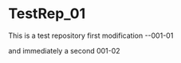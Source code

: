# TestRep_01
This is a test repository
first modification --001-01

and immediately a second  001-02
